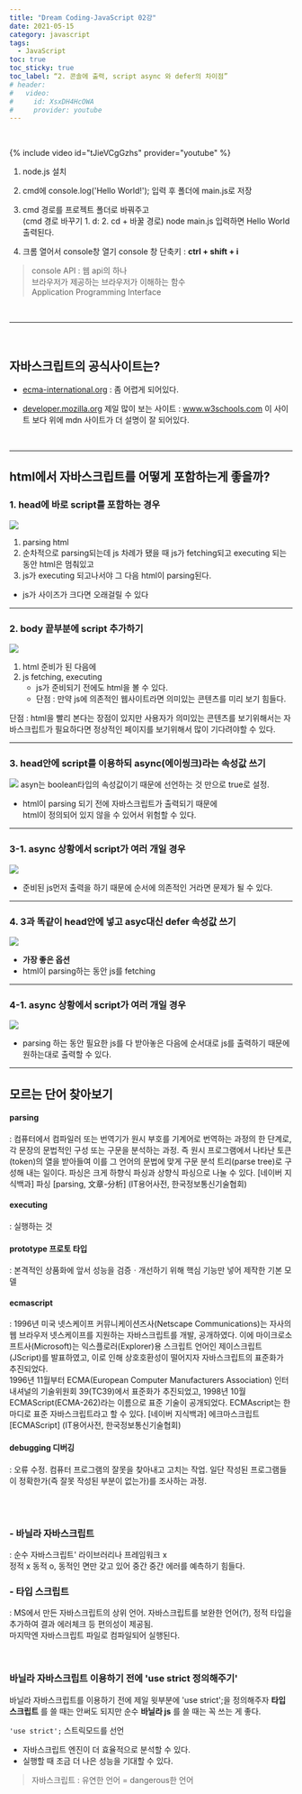 ```yaml
---
title: "Dream Coding-JavaScript 02강"
date: 2021-05-15
category: javascript
tags:
  - JavaScript
toc: true
toc_sticky: true
toc_label: “2. 콘솔에 출력, script async 와 defer의 차이점”
# header:
#   video:
#     id: XsxDH4HcOWA
#     provider: youtube
---
```


<link rel="stylesheet" type="text/css" href="/assets/markdown.css">


<br>

{% include video id="tJieVCgGzhs" provider="youtube" %}


1. node.js 설치
2. cmd에 console.log('Hello World!');  입력 후 폴더에 main.js로 저장
3. cmd 경로를 프로젝트 폴더로 바꿔주고  
(cmd 경로 바꾸기 1. d: 2. cd + 바꿀 경로)
node main.js 입력하면 Hello World 출력된다.

4. 크롬 열어서 console창 열기 console 창 단축키 : __ctrl + shift + i__

  > console API : 웹 api의 하나  
  브라우저가 제공하는 브라우저가 이해하는 함수  
  Application Programming Interface

<br>

---

<br>

## 자바스크립트의 공식사이트는?
  - <a href="ecma-international.org">ecma-international.org</a>
  : 좀 어렵게 되어있다.

  - <a href="developer.mozilla.org">developer.mozilla.org</a> 제일 많이 보는 사이트
  : <a href="www.w3schools.com">www.w3schools.com</a> 이 사이트 보다 위에 mdn 사이트가 더 설명이 잘 되어있다.


<br>

---

## html에서 자바스크립트를 어떻게 포함하는게 좋을까?
### 1. head에 바로 script를 포함하는 경우
<a href="/assets/post_img/21-05-15-1-1.JPG"><img src="/assets/post_img/21-05-15-1-1.JPG"></a>
1. parsing html
2. 순차적으로 parsing되는데 js 차례가 됐을 때 js가 fetching되고 executing 되는 동안 html은 멈춰있고
3. js가 executing 되고나서야 그 다음 html이 parsing된다.  
  - js가 사이즈가 크다면 오래걸릴 수 있다

---

### 2. body 끝부분에 script 추가하기
<a href="/assets/post_img/21-05-15-1-2.JPG"><img src="/assets/post_img/21-05-15-1-2.JPG"></a>
1. html 준비가 된 다음에
2. js fetching, executing
   - js가 준비되기 전에도 html을 볼 수 있다.
   - 단점 : 만약 js에 의존적인 웹사이트라면 의미있는 콘텐츠를 미리 보기 힘들다.

단점 : html을 빨리 본다는 장점이 있지만 사용자가 의미있는 콘텐츠를 보기위해서는 자바스크립트가 필요하다면 정상적인 페이지를 보기위해서 많이 기다려야할 수 있다.

---

### 3. head안에 script를 이용하되 async(에이씽크)라는 속성값 쓰기
<a href="/assets/post_img/21-05-15-1-3.JPG"><img src="/assets/post_img/21-05-15-1-3.JPG"></a>
asyn는 boolean타입의 속성값이기 때문에 선언하는 것 만으로 true로 설정.  
  - html이 parsing 되기 전에 자바스크립트가 출력되기 때문에  
  html이 정의되어 있지 않을 수 있어서 위험할 수 있다.

---

### 3-1. async 상황에서 script가 여러 개일 경우
<a href="/assets/post_img/21-05-15-1-5.JPG"><img src="/assets/post_img/21-05-15-1-5.JPG"></a>
- 준비된 js먼저 출력을 하기 때문에 순서에 의존적인 거라면 문제가 될 수 있다.

---

### 4. 3과 똑같이 head안에 넣고 asyc대신 defer 속성값 쓰기
<a href="/assets/post_img/21-05-15-1-4.JPG"><img src="/assets/post_img/21-05-15-1-4.JPG"></a>
- __가장 좋은 옵션__  
- html이 parsing하는 동안 js를 fetching

---

### 4-1. async 상황에서 script가 여러 개일 경우
<a href="/assets/post_img/21-05-15-1-6.JPG"><img src="/assets/post_img/21-05-15-1-6.JPG"></a>
- parsing 하는 동안 필요한 js를 다 받아놓은 다음에 순서대로 js를 출력하기 때문에 원하는대로 출력할 수 있다.



---

## 모르는 단어 찾아보기

#### parsing  
<p id="d"> : 컴퓨터에서 컴파일러 또는 번역기가 원시 부호를 기계어로 번역하는 과정의 한 단계로, 각 문장의 문법적인 구성 또는 구문을 분석하는 과정. 즉 원시 프로그램에서 나타난 토큰(token)의 열을 받아들여 이를 그 언어의 문법에 맞게 구문 분석 트리(parse tree)로 구성해 내는 일이다. 파싱은 크게 하향식 파싱과 상향식 파싱으로 나눌 수 있다.
[네이버 지식백과] 파싱 [parsing, 文章-分析] (IT용어사전, 한국정보통신기술협회)
</p>

#### executing    
<p id="d"> : 실행하는 것 </p>

#### prototype 프로토 타입  
<p id="d"> : 본격적인 상품화에 앞서 성능을 검증ㆍ개선하기 위해 핵심 기능만 넣어 제작한 기본 모델</p>

#### ecmascript   
<p id="d"> : 1996년 미국 넷스케이프 커뮤니케이션즈사(Netscape Communications)는 자사의 웹 브라우저 넷스케이프를 지원하는 자바스크립트를 개발, 공개하였다. 이에 마이크로소프트사(Microsoft)는 익스플로러(Explorer)용 스크립트 언어인 제이스크립트(JScript)를 발표하였고, 이로 인해 상호호환성이 떨어지자 자바스크립트의 표준화가 추진되었다.<br>
1996년 11월부터 ECMA(European Computer Manufacturers Association) 인터내셔널의 기술위원회 39(TC39)에서 표준화가 추진되었고, 1998년 10월 ECMAScript(ECMA-262)라는 이름으로 표준 기술이 공개되었다. ECMAscript는 한마디로 표준 자바스크립트라고 할 수 있다.
[네이버 지식백과] 에크마스크립트 [ECMAScript] (IT용어사전, 한국정보통신기술협회)
</p>

#### debugging 디버깅
<p id="d"> : 오류 수정. 컴퓨터 프로그램의 잘못을 찾아내고 고치는 작업. 일단 작성된 프로그램들이 정확한가(즉 잘못 작성된 부분이 없는가)를 조사하는 과정. </p>

<br>
<br>

### -  바닐라 자바스크립트
<p id="d"> : 순수 자바스크립트' 라이브러리나 프레임워크 x <br>
정적 x 동적 o, 동적인 면만 갖고 있어 중간 중간 에러를 예측하기 힘들다.
</p>


### -  타입 스크립트
<p id="d"> : MS에서 만든 자바스크립트의 상위 언어. 자바스크립트를 보완한 언어(?), 정적 타입을 추가하여 결과 에러체크 등 편의성이 제공됨. <br> 마지막엔 자바스크립트 파일로 컴파일되어 실행된다.
</p>

<br>

### 바닐라 자바스크립트 이용하기 전에 'use strict 정의해주기'
 바닐라 자바스크립트를 이용하기 전에 제일 윗부분에 'use strict';을 정의해주자
__타입 스크립트__ 를 쓸 때는 안써도 되지만 순수 __바닐라 js__ 를 쓸 때는 꼭 쓰는 게 좋다.

`'use strict';` 스트릭모드를 선언
- 자바스크립트 엔진이 더 효율적으로 분석할 수 있다.
- 실행할 때 조금 더 나은 성능을 기대할 수 있다.
> 자바스크립트 : 유연한 언어 = dangerous한 언어
